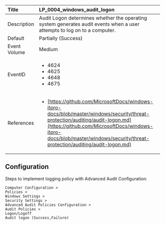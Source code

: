 | Title          | LP_0004_windows_audit_logon                                                                     |
|:---------------|:--------------------------------------------------------------------------------|
| Description    | Audit Logon determines whether the operating system generates audit  events when a user attempts to log on to a computer.                                                               |
| Default        | Partially (Success)                                                                   |
| Event Volume   | Medium                                                                    |
| EventID        | <ul><li>4624</li><li>4625</li><li>4648</li><li>4675</li></ul>         |
| References     | <ul><li>[https://github.com/MicrosoftDocs/windows-itpro-docs/blob/master/windows/security/threat-protection/auditing/audit-logon.md](https://github.com/MicrosoftDocs/windows-itpro-docs/blob/master/windows/security/threat-protection/auditing/audit-logon.md)</li></ul> |



## Configuration

Steps to implement logging policy with Advanced Audit Configuration:
```
Computer Configuration > 
Policies > 
Windows Settings > 
Security Settings > 
Advanced Audit Policies Configuration > 
Audit Policies > 
Logon/Logoff
Audit logon (Success,Failure)
```


